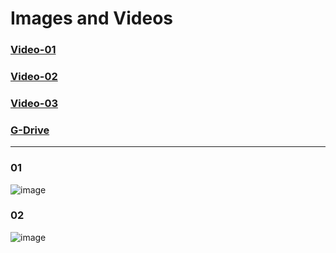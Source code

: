 # Images and Videos


### [Video-01](https://drive.google.com/file/d/1tErLD-ARsv-XxiSyIeSIaM8y2V8jmYQl/view)

### [Video-02](https://drive.google.com/file/d/1tDXuJ48kD4C6sjHrCFtMbXMIxD94oSw-/view)

### [Video-03](https://drive.google.com/file/d/1tP03asvfm0k0Cep3adGDHd3dnzBaSIgk/view)

### [G-Drive](https://drive.google.com/drive/folders/1tAtPhRauT0My6Xo4fbUBMfzsujjFNKF6)

---------------------------------------------------------------------------------------

### 01
![image](https://github.com/H-Division-2021-2022-Even/Repo-09/assets/105161049/97d59a3a-b106-4f07-9b02-85f8cebf3509)

### 02
![image](https://github.com/H-Division-2021-2022-Even/Repo-09/assets/105161049/22f2c6cc-fbac-419d-a361-3caa8c332f97)
